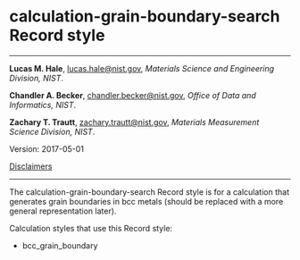 # calculation-grain-boundary-search Record style

--------------------------------------------------------------------------------

**Lucas M. Hale**, 
[lucas.hale@nist.gov](mailto:lucas.hale@nist.gov?Subject=ipr-demo), 
*Materials Science and Engineering Division, NIST*.

**Chandler A. Becker**, 
[chandler.becker@nist.gov](mailto:chandler.becker@nist.gov?Subject=ipr-demo), 
*Office of Data and Informatics, NIST*.

**Zachary T. Trautt**, 
[zachary.trautt@nist.gov](mailto:zachary.trautt@nist.gov?Subject=ipr-demo), 
*Materials Measurement Science Division, NIST*.

Version: 2017-05-01

[Disclaimers](http://www.nist.gov/public_affairs/disclaimer.cfm) 
 
--------------------------------------------------------------------------------

The calculation-grain-boundary-search Record style is for a calculation that 
generates grain boundaries in bcc metals (should be replaced with a more 
general representation later).

Calculation styles that use this Record style:

- bcc_grain_boundary